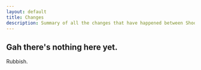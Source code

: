 ```yaml
---
layout: default
title: Changes
description: Summary of all the changes that have happened between ShooterGame and ShooterGame LTS.
---
```


## Gah there's nothing here yet.

Rubbish.
